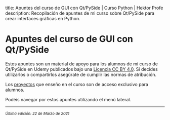 title: Apuntes del curso de GUI con Qt/PySide | Curso Python | Hektor Profe
description: Recopilación de apuntes de mi curso sobre Qt/PySide para crear interfaces gráficas en Python.

# Apuntes del curso de GUI con Qt/PySide

Estos apuntes son un material de apoyo para los alumnos de mi curso de Qt/PySide en Udemy publicados bajo una [Licencia CC BY 4.0](https://creativecommons.org/licenses/by/4.0/deed.es). Si decides utilizarlos o compartirlos asegúrate de cumplir las normas de atribución.

Los <u>[proyectos](/qt-pyside/desarrollo-proyectos/)</u> que enseño en el curso son de acceso exclusivo para alumnos.

Podéis navegar por estos apuntes utilizando el menú lateral.

___
<small class="edited"><i>Última edición: 22 de Marzo de 2021</i></small>